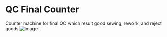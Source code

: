 # QC Final Counter
 Counter machine for final QC which result good sewing, rework, and reject goods
![image](https://user-images.githubusercontent.com/104487851/206646103-96eb90f2-00ed-452a-aa31-6445f2f1f605.png)
